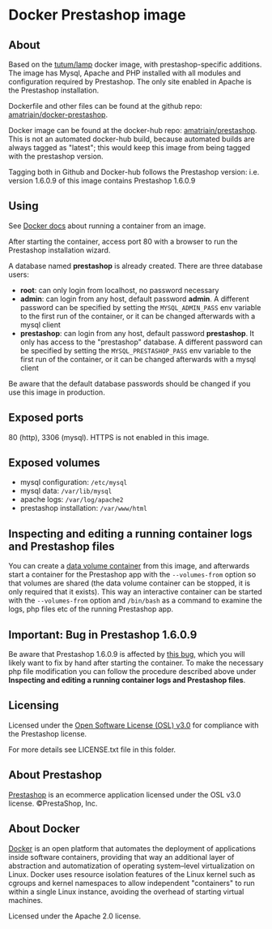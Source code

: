 # Docker Prestashop image

## About

Based on the [tutum/lamp](https://registry.hub.docker.com/u/tutum/lamp/) docker image, with prestashop-specific additions. The image has Mysql, Apache and PHP installed with all modules and configuration required by Prestashop. The only site enabled in Apache is the Prestashop installation.

Dockerfile and other files can be found at the github repo: [amatriain/docker-prestashop](https://github.com/amatriain/docker-prestashop). 

Docker image can be found at the docker-hub repo: [amatriain/prestashop](https://registry.hub.docker.com/u/amatriain/prestashop/). This is not an automated docker-hub build, because automated builds are always tagged as "latest"; this would keep this image from being tagged with the prestashop version.

Tagging both in Github and Docker-hub follows the Prestashop version: i.e. version 1.6.0.9 of this image contains Prestashop 1.6.0.9

## Using

See [Docker docs](http://docs.docker.com/reference/run) about running a container from an image.

After starting the container, access port 80 with a browser to run the Prestashop installation wizard.

A database named **prestashop** is already created. There are three database users: 

 - **root**: can only login from localhost, no password necessary
 - **admin**: can login from any host, default password **admin**. A different password can be specified by setting the `MYSQL_ADMIN_PASS` env variable to the first run of the container, or it can be changed afterwards with a mysql client
 - **prestashop**: can login from any host, default password **prestashop**. It only has access to the "prestashop" database. A different password can be specified by setting the `MYSQL_PRESTASHOP_PASS` env variable to the first run of the container,  or it can be changed afterwards with a mysql client

Be aware that the default database passwords should be changed if you use this image in production.

## Exposed ports

80 (http), 3306 (mysql). HTTPS is not enabled in this image.

## Exposed volumes

 - mysql configuration: `/etc/mysql`
 - mysql data: `/var/lib/mysql`
 - apache logs: `/var/log/apache2`
 - prestashop installation: `/var/www/html`
 
## Inspecting and editing a running container logs and Prestashop files

You can create a [data volume container](http://docs.docker.com/userguide/dockervolumes/#creating-and-mounting-a-data-volume-container) from this image, and afterwards start a container for the Prestashop app with the `--volumes-from` option so that volumes are shared (the data volume container can be stopped, it is only required that it exists). This way an interactive container can be started with the `--volumes-from` option and `/bin/bash` as a command to examine the logs, php files etc of the running Prestashop app.

## Important: Bug in Prestashop 1.6.0.9

Be aware that Prestashop 1.6.0.9 is affected by [this bug](http://www.prestashop.com/forums/topic/352768-fatal-error/), which you will likely want to fix by hand after starting the container. To make the necessary php file modification you can follow the procedure described above under **Inspecting and editing a running container logs and Prestashop files**.

## Licensing

Licensed under the [Open Software License (OSL) v3.0](http://www.prestashop.com/en/osl-license) for compliance with the Prestashop license.

For more details see LICENSE.txt file in this folder.

## About Prestashop

[Prestashop](http://www.prestashop.com) is an ecommerce application licensed under the OSL v3.0 license. ©PrestaShop, Inc.

## About Docker

[Docker](http://www.docker.com/) is an open platform that automates the deployment of applications inside software containers, providing that way an additional layer of abstraction and automatization of operating system–level virtualization on Linux. Docker uses resource isolation features of the Linux kernel such as cgroups and kernel namespaces to allow independent "containers" to run within a single Linux instance, avoiding the overhead of starting virtual machines.

Licensed under the Apache 2.0 license.
